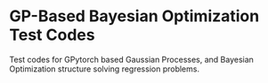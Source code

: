 # GP-Based Bayesian Optimization Test Codes
Test codes for GPytorch based Gaussian Processes, and Bayesian Optimization structure solving regression problems.
